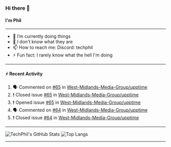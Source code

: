 ### Hi there 👋
#### I'm Phil

---

- 🔭 I’m currently doing things
- 🌱 I don't know what they are
- 📫 How to reach me: Discord: techphil
- ⚡ Fun fact: I rarely know what the hell I'm doing

---

#### ⚡ Recent Activity
<!--START_SECTION:activity-->
1. 🗣 Commented on [#65](https://github.com//West-Midlands-Media-Group/upptime/issues/65) in [West-Midlands-Media-Group/upptime](https://github.com//West-Midlands-Media-Group/upptime)
2. ❗️ Closed issue [#65](https://github.com//West-Midlands-Media-Group/upptime/issues/65) in [West-Midlands-Media-Group/upptime](https://github.com//West-Midlands-Media-Group/upptime)
3. ❗️ Opened issue [#65](https://github.com//West-Midlands-Media-Group/upptime/issues/65) in [West-Midlands-Media-Group/upptime](https://github.com//West-Midlands-Media-Group/upptime)
4. 🗣 Commented on [#64](https://github.com//West-Midlands-Media-Group/upptime/issues/64) in [West-Midlands-Media-Group/upptime](https://github.com//West-Midlands-Media-Group/upptime)
5. ❗️ Closed issue [#64](https://github.com//West-Midlands-Media-Group/upptime/issues/64) in [West-Midlands-Media-Group/upptime](https://github.com//West-Midlands-Media-Group/upptime)
<!--END_SECTION:activity-->

---

![TechPhil's GitHub Stats](https://github-readme-stats.vercel.app/api?username=techphil&count_private=true)
![Top Langs](https://github-readme-stats.vercel.app/api/top-langs/?username=techphil)

---
